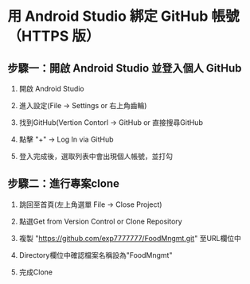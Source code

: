 # 用 Android Studio 綁定 GitHub 帳號（HTTPS 版）

## 步驟一：開啟 Android Studio 並登入個人 GitHub
1. 開啟 Android Studio

2. 進入設定(File -> Settings or 右上角齒輪)

3. 找到GitHub(Vertion Contorl -> GitHub or 直接搜尋GitHub

4. 點擊 "+" ->  Log In via GitHub

5. 登入完成後，選取列表中會出現個人帳號，並打勾

## 步驟二：進行專案clone
1. 跳回至首頁(左上角選單 File -> Close Project)

2. 點選Get from Version Control or Clone Repository

3. 複製 "https://github.com/exp7777777/FoodMngmt.git" 至URL欄位中

4. Directory欄位中確認檔案名稱設為"FoodMngmt"

5. 完成Clone
   

